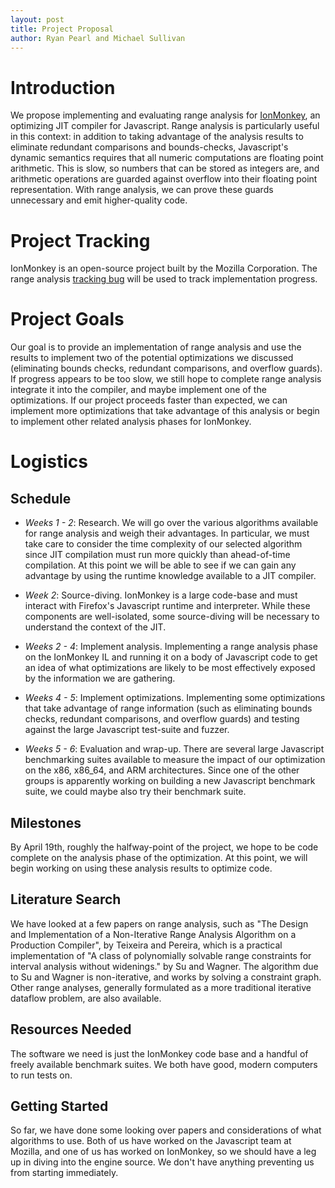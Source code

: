 ```yaml
---
layout: post
title: Project Proposal
author: Ryan Pearl and Michael Sullivan
---
```



# Introduction
We propose implementing and evaluating range analysis for [IonMonkey](https://hg.mozilla.org/projects/ionmonkey/),
an optimizing JIT compiler for Javascript. Range analysis is
particularly useful in this context: in addition to taking advantage
of the analysis results to eliminate redundant comparisons and
bounds-checks, Javascript's dynamic semantics requires that all
numeric computations are floating point arithmetic.  This is slow, so
numbers that can be stored as integers are, and arithmetic operations
are guarded against overflow into their floating point
representation. With range analysis, we can prove these guards
unnecessary and emit higher-quality code.

# Project Tracking
IonMonkey is an open-source project built by the Mozilla Corporation. The range
analysis [tracking bug](https://bugzilla.mozilla.org/show_bug.cgi?id=699883)
will be used to track implementation progress.

# Project Goals
Our goal is to provide an implementation of range analysis and use the
results to implement two of the potential optimizations we discussed
(eliminating bounds checks, redundant comparisons, and overflow
guards). If progress appears to be too slow, we still hope to complete
range analysis integrate it into the compiler, and maybe implement one
of the optimizations. If our project proceeds faster than expected, we
can implement more optimizations that take advantage of this analysis
or begin to implement other related analysis phases for IonMonkey.

# Logistics
## Schedule
 -  *Weeks 1 - 2*: Research.
We will go over the various algorithms available for range analysis
and weigh their advantages. In particular, we must take care to
consider the time complexity of our selected algorithm since JIT
compilation must run more quickly than ahead-of-time compilation. At
this point we will be able to see if we can gain any advantage by
using the runtime knowledge available to a JIT compiler.

 -  *Week 2*: Source-diving.
IonMonkey is a large code-base and must interact with Firefox's
Javascript runtime and interpreter. While these components are
well-isolated, some source-diving will be necessary to understand the
context of the JIT.

 -  *Weeks 2 - 4*: Implement analysis.
Implementing a range analysis phase on the IonMonkey IL and running it
on a body of Javascript code to get an idea of what optimizations are
likely to be most effectively exposed by the information we are
gathering.

 -  *Weeks 4 - 5*: Implement optimizations.
Implementing some optimizations that take advantage of range information (such
as eliminating bounds checks, redundant comparisons, and overflow guards)
and testing against the large Javascript test-suite and fuzzer.

 -  *Weeks 5 - 6*: Evaluation and wrap-up.
There are several large Javascript benchmarking suites available to
measure the impact of our optimization on the x86, x86_64, and ARM
architectures. Since one of the other groups is apparently working on
building a new Javascript benchmark suite, we could maybe also try
their benchmark suite.

## Milestones
By April 19th, roughly the halfway-point of the project, we hope to be
code complete on the analysis phase of the optimization. At this
point, we will begin working on using these analysis results to
optimize code.

## Literature Search
We have looked at a few papers on range analysis, such as "The Design
and Implementation of a Non-Iterative Range Analysis Algorithm on a
Production Compiler", by Teixeira and Pereira, which is a practical
implementation of "A class of polynomially solvable range
constraints for interval analysis without widenings." by Su and Wagner. The
algorithm due to Su and Wagner is non-iterative, and works by solving a
constraint graph. Other range analyses, generally formulated as a more
traditional iterative dataflow problem, are also available.

## Resources Needed
The software we need is just the IonMonkey code base and a handful of
freely available benchmark suites. We both have good, modern computers
to run tests on.

## Getting Started
So far, we have done some looking over papers and considerations of
what algorithms to use. Both of us have worked on the Javascript team
at Mozilla, and one of us has worked on IonMonkey, so we should have a
leg up in diving into the engine source. We don't have anything preventing us
from starting immediately.
